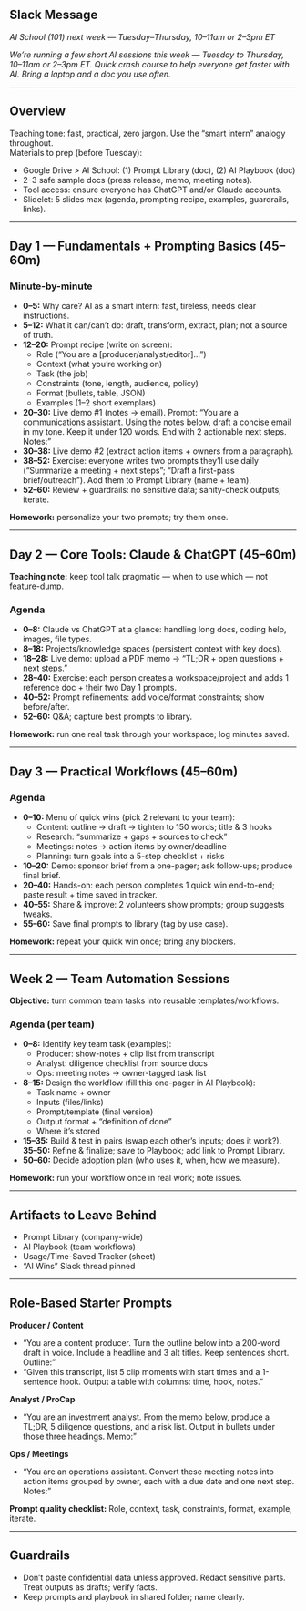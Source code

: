## **Slack Message**

*AI School (101) next week — Tuesday–Thursday, 10–11am or 2–3pm ET*

*We’re running a few short AI sessions this week — Tuesday to Thursday, 10–11am or 2–3pm ET. Quick crash course to help everyone get faster with AI. Bring a laptop and a doc you use often.*

---

## **Overview**

Teaching tone: fast, practical, zero jargon. Use the “smart intern” analogy throughout.  
 Materials to prep (before Tuesday):

* Google Drive \> AI School: (1) Prompt Library (doc), (2) AI Playbook (doc)  
* 2–3 safe sample docs (press release, memo, meeting notes).  
* Tool access: ensure everyone has ChatGPT and/or Claude accounts.  
* Slidelet: 5 slides max (agenda, prompting recipe, examples, guardrails, links).

---

## **Day 1 — Fundamentals \+ Prompting Basics (45–60m)**

### **Minute-by-minute**

* **0–5:** Why care? AI as a smart intern: fast, tireless, needs clear instructions.  
* **5–12:** What it can/can’t do: draft, transform, extract, plan; not a source of truth.  
* **12–20:** Prompt recipe (write on screen):  
  * Role (“You are a \[producer/analyst/editor\]…”)  
  * Context (what you’re working on)  
  * Task (the job)  
  * Constraints (tone, length, audience, policy)  
  * Format (bullets, table, JSON)  
  * Examples (1–2 short exemplars)  
* **20–30:** Live demo \#1 (notes → email). Prompt: “You are a communications assistant. Using the notes below, draft a concise email in my tone. Keep it under 120 words. End with 2 actionable next steps. Notes:”  
* **30–38:** Live demo \#2 (extract action items \+ owners from a paragraph).  
* **38–52:** Exercise: everyone writes two prompts they’ll use daily (“Summarize a meeting \+ next steps”; “Draft a first-pass brief/outreach”). Add them to Prompt Library (name \+ team).  
* **52–60:** Review \+ guardrails: no sensitive data; sanity-check outputs; iterate.

**Homework:** personalize your two prompts; try them once.

---

## **Day 2 — Core Tools: Claude & ChatGPT (45–60m)**

**Teaching note:** keep tool talk pragmatic — when to use which — not feature-dump.

### **Agenda**

* **0–8:** Claude vs ChatGPT at a glance: handling long docs, coding help, images, file types.  
* **8–18:** Projects/knowledge spaces (persistent context with key docs).  
* **18–28:** Live demo: upload a PDF memo → “TL;DR \+ open questions \+ next steps.”  
* **28–40:** Exercise: each person creates a workspace/project and adds 1 reference doc \+ their two Day 1 prompts.  
* **40–52:** Prompt refinements: add voice/format constraints; show before/after.  
* **52–60:** Q\&A; capture best prompts to library.

**Homework:** run one real task through your workspace; log minutes saved.

---

## **Day 3 — Practical Workflows (45–60m)**

### **Agenda**

* **0–10:** Menu of quick wins (pick 2 relevant to your team):  
  * Content: outline → draft → tighten to 150 words; title & 3 hooks  
  * Research: “summarize \+ gaps \+ sources to check”  
  * Meetings: notes → action items by owner/deadline  
  * Planning: turn goals into a 5-step checklist \+ risks  
* **10–20:** Demo: sponsor brief from a one-pager; ask follow-ups; produce final brief.  
* **20–40:** Hands-on: each person completes 1 quick win end-to-end; paste result \+ time saved in tracker.  
* **40–55:** Share & improve: 2 volunteers show prompts; group suggests tweaks.  
* **55–60:** Save final prompts to library (tag by use case).

**Homework:** repeat your quick win once; bring any blockers.

---

## **Week 2 — Team Automation Sessions**

**Objective:** turn common team tasks into reusable templates/workflows.

### **Agenda (per team)**

* **0–8:** Identify key team task (examples):  
  * Producer: show-notes \+ clip list from transcript  
  * Analyst: diligence checklist from source docs  
  * Ops: meeting notes → owner-tagged task list  
* **8–15:** Design the workflow (fill this one-pager in AI Playbook):  
  * Task name \+ owner  
  * Inputs (files/links)  
  * Prompt/template (final version)  
  * Output format \+ “definition of done”  
  * Where it’s stored  
* **15–35:** Build & test in pairs (swap each other’s inputs; does it work?).  
  **35–50:** Refine & finalize; save to Playbook; add link to Prompt Library.  
* **50–60:** Decide adoption plan (who uses it, when, how we measure).

**Homework:** run your workflow once in real work; note issues.

---

## **Artifacts to Leave Behind**

* Prompt Library (company-wide)  
* AI Playbook (team workflows)  
* Usage/Time-Saved Tracker (sheet)  
* “AI Wins” Slack thread pinned

---

## **Role-Based Starter Prompts**

**Producer / Content**

* “You are a content producer. Turn the outline below into a 200-word draft in voice. Include a headline and 3 alt titles. Keep sentences short. Outline:”  
* “Given this transcript, list 5 clip moments with start times and a 1-sentence hook. Output a table with columns: time, hook, notes.”

**Analyst / ProCap**

* “You are an investment analyst. From the memo below, produce a TL;DR, 5 diligence questions, and a risk list. Output in bullets under those three headings. Memo:”

**Ops / Meetings**

* “You are an operations assistant. Convert these meeting notes into action items grouped by owner, each with a due date and one next step. Notes:”

**Prompt quality checklist:** Role, context, task, constraints, format, example, iterate.

---

## **Guardrails**

* Don’t paste confidential data unless approved. Redact sensitive parts.  
  Treat outputs as drafts; verify facts.  
* Keep prompts and playbook in shared folder; name clearly.

